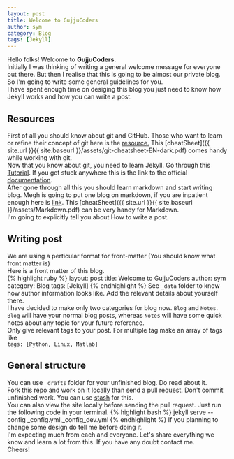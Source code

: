 ```yaml
---
layout: post
title: Welcome to GujjuCoders
author: sym
category: Blog
tags: [Jekyll]
---
```


Hello folks! Welcome to **GujjuCoders**.  
Initially I was thinking of writing a general welcome message for everyone out there. 
But then I realise that this is going to be almost our private blog.
So I'm going to write some general guidelines for you.  
I have spent enough time on desiging this blog you just need to know how Jekyll works and 
how you can write a post.  
## Resources  
First of all you should know about git and GitHub. Those who want to learn or refine their concept of git
here is the [resource.](https://www.git-tower.com/learn/git/ebook/en/command-line/introduction#start)
This [cheatSheet]({{ site.url }}{{ site.baseurl }}/assets/git-cheatsheet-EN-dark.pdf) comes handy while working with git.   
Now that you know about git, you need to learn Jekyll. Go through this 
[Tutorial](http://jekyll.tips/). If you get stuck anywhere 
this is the link to the official [documentation](https://jekyllrb.com/docs/home/).  
After gone through all this you should learn markdown and start writing blog. Megh is going to put one 
blog on markdown, if you are inpatient enough here is [link](http://www.markdowntutorial.com/). 
This [cheatSheet]({{ site.url }}{{ site.baseurl }}/assets/Markdown.pdf) can be very handy for Markdown.  
I'm going to explicitly tell you about How to write a post.  
## Writing post  
We are using a perticular format for front-matter (You should know what front matter is)  
Here is a front matter of this blog.  
{% highlight ruby %}
layout: post
title: Welcome to GujjuCoders
author: sym
category: Blog
tags: [Jekyll]
{% endhighlight %}
See `_data` folder to know how author information looks like. Add the relevant details about yourself there.  
I have decided to make only two categories for blog now. `Blog` and `Notes`.
`Blog` will have your normal blog posts, whereas `Notes` will have some quick notes about any topic 
for your future reference.  
Only give relevant tags to your post. For multiple tag make an array of tags like  
`tags: [Python, Linux, Matlab]`   

## General structure 
You can use `_drafts` folder for your unfinished blog. Do read about it.  
Fork this repo and work on it locally than send a pull request. Don't commit unfinished work. You can use 
[stash](https://www.git-tower.com/learn/git/ebook/en/command-line/branching-merging/stashing#start) for this.  
You can also view the site locally before sending the pull request.
Just run the following code in your terminal.
{% highlight bash %}
jekyll serve --config _config.yml,_config_dev.yml
{% endhighlight %}
If you planning to change some design do tell me before doing it.  
I'm expecting much from each and everyone. Let's share everything we know and learn a lot from this.
If you have any doubt contact me.  
Cheers!

